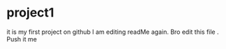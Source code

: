 # project1
it is my first project on github
I am editing readMe again.
Bro edit this file .
Push it me
